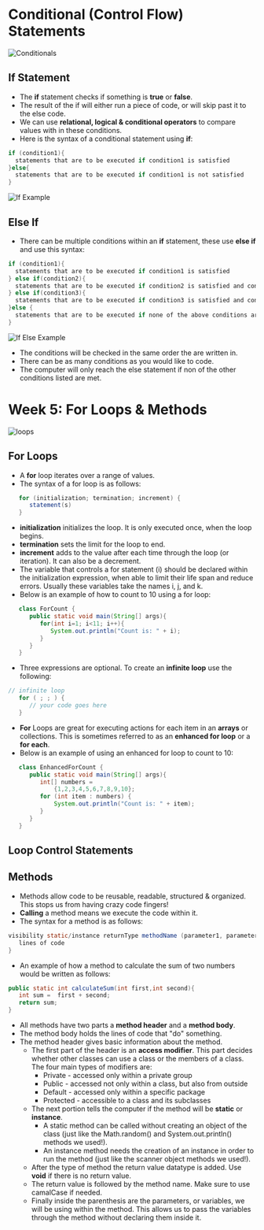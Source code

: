 # Conditional (Control Flow) Statements

![Conditionals](https://raw.githubusercontent.com/compagnb/IntroToObjectOrientedProgramming-Java/master/imgs/conditionals.png)

## If Statement
  * The **if** statement checks if something is **true** or **false**.
  * The result of the if will either run a piece of code, or will skip past it to the else code.
  * We can use **relational, logical & conditional operators** to compare values with in these conditions. 
  * Here is the syntax of a conditional statement using **if**:
  ```java
  if (condition1){
    statements that are to be executed if condition1 is satisfied
  }else{
    statements that are to be executed if condition1 is not satisfied
  } 
  ```
  
  ![If Example](https://raw.githubusercontent.com/compagnb/IntroToObjectOrientedProgramming-Java/master/imgs/if.jpg)
  
## Else If
  * There can be multiple conditions within an **if** statement, these use **else if** and use this syntax:
  ```java
  if (condition1){
    statements that are to be executed if condition1 is satisfied
  } else if(condition2){
    statements that are to be executed if condition2 is satisfied and condition1 is not satisfied
  } else if(condition3){
    statements that are to be executed if condition3 is satisfied and condition1 and condition2 are not satisfied
  }else {
    statements that are to be executed if none of the above conditions are true
  } 
  ```
  
  ![If Else Example](https://raw.githubusercontent.com/compagnb/IntroToObjectOrientedProgramming-Java/master/imgs/ifelseif.gif)
  * The conditions will be checked in the same order the are written in. 
  * There can be as many conditions as you would like to code. 
  * The computer will only reach the else statement if non of the other conditions listed are met. 

# Week 5: For Loops & Methods

![loops](https://raw.githubusercontent.com/compagnb/IntroToObjectOrientedProgramming-Java/master/imgs/loops.png)

## For Loops
* A **for** loop iterates over a range of values.
* The syntax of a for loop is as follows:
```java
   for (initialization; termination; increment) {
      statement(s)
   }
```
   * **initialization** initializes the loop. It is only executed once, when the loop begins.
   * **termination** sets the limit for the loop to end.
   * **increment** adds to the value after each time through the loop (or iteration). It can also be a decrement.
* The variable that controls a for statement (i) should be declared within the initialization expression, when able to limit their life span and reduce errors. Usually these variables take the names i, j, and k.
* Below is an example of how to count to 10 using a for loop:
```java
   class ForCount {
      public static void main(String[] args){
         for(int i=1; i<11; i++){
            System.out.println("Count is: " + i);
         }
      }
   }

```
* Three expressions are optional. To create an **infinite loop** use the following:
```java
// infinite loop
   for ( ; ; ) {
      // your code goes here
   }
```
* **For** Loops are great for executing actions for each item in an **arrays** or collections. This is sometimes referred to as an **enhanced for loop** or a **for each**.
* Below is an example of using an enhanced for loop to count to 10:
```java
   class EnhancedForCount {
      public static void main(String[] args){
         int[] numbers =
             {1,2,3,4,5,6,7,8,9,10};
         for (int item : numbers) {
             System.out.println("Count is: " + item);
         }
      }
   }
```

## Loop Control Statements

## Methods
* Methods allow code to be reusable, readable, structured & organized. This stops us from having crazy code fingers!
* **Calling** a method means we execute the code within it.
* The syntax for a method is as follows:
```java
visibility static/instance returnType methodName (parameter1, parameter2, ...){
   lines of code
}
```
* An example of how a method to calculate the sum of two numbers would be written as follows:
```java
public static int calculateSum(int first,int second){
   int sum =  first + second;
   return sum;
}
```
* All methods have two parts a **method header** and a **method body**.
* The method body holds the lines of code that "do" something.
* The method header gives basic information about the method.
   * The first part of the header is an **access modifier**. This part decides whether other classes can use a class or the members of a class. The four main types of modifiers are:
      * Private - accessed only within a private group
      * Public - accessed not only within a class, but also from outside
      * Default - accessed only within a specific package
      * Protected - accessible to a class and its subclasses
   * The next portion tells the computer if the method will be **static** or **instance**.
      * A static method can be called without creating an object of the class (just like the Math.random() and System.out.println() methods we used!).
      * An instance method needs the creation of an instance in order to run the method (just like the scanner object methods we used!).
   * After the type of method the return value datatype is added. Use **void** if there is no return value.
   * The return value is followed by the method name. Make sure to use camalCase if needed.
   * Finally inside the parenthesis are the parameters, or variables, we will be using within the method. This allows us to pass the variables through the method without declaring them inside it.


